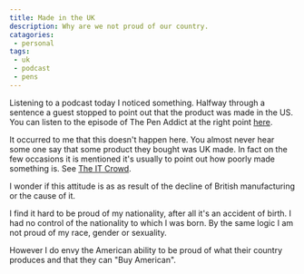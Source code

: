 ```yaml
---
title: Made in the UK
description: Why are we not proud of our country.
catagories:
 - personal
tags:
 - uk
 - podcast
 - pens
---
```

Listening to a podcast today I noticed something.  Halfway through a sentence a guest stopped to point out that the product was made in the US. You can listen to the episode of The Pen Addict at the right point [here][tpa].

It occurred to me that this doesn't happen here.  You almost never hear some one say that some product they bought was UK made. In fact on the few occasions it is mentioned it's usually to point out how poorly made something is. See [The IT Crowd][itc].

I wonder if this attitude is as as result of the decline of British manufacturing or the cause of it.

I find it hard to be proud of my nationality, after all it's an accident of birth.  I had no control of the nationality to which I was born.  By the same logic I am not proud of my race, gender or sexuality.

However I do envy the American ability to be proud of what their country produces and that they can "Buy American".

[tpa]: ​https://overcast.fm/+CGRt2FEbw/1:17:15
[itc]: https://www.youtube.com/watch?v=1EBfxjSFAxQ
